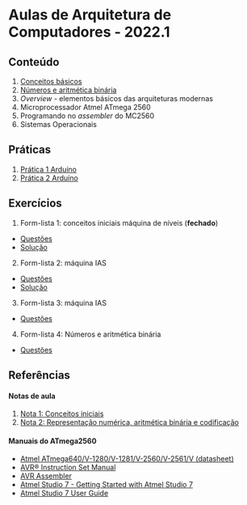 # Aulas de Arquitetura de Computadores - 2022.1

## Conteúdo
1. [Conceitos básicos](arq_aulas/arq_aulas_conceitos.pdf)
2. [Números e aritmética binária](arq_aulas/arq_aulas_representacao.pdf)
3. _Overview_ - elementos básicos das arquiteturas modernas
4. Microprocessador Atmel ATmega 2560
5. Programando no _assembler_ do MC2560
6. Sistemas Operacionais

## Práticas
1. [Prática 1 Arduíno](arq_aulas/arq_pratica1.md)
2. [Prática 2 Arduíno](arq_aulas/arq_pratica2.md)

## Exercícios
1. Form-lista 1: conceitos iniciais máquina de níveis (**fechado**)  
  + [Questões](arq_aulas/Form_lista_1_arq.pdf)
  + [Solução](arq_aulas/Form_lista_1_arq_sol.pdf)  
2. Form-lista 2: máquina IAS
  + [Questões](arq_aulas/Form_lista_2_arq.pdf)  
  + [Solução](arq_aulas/Form_lista_2_arq_sol.pdf)  
3. Form-lista 3: máquina IAS
  + [Questões](https://forms.gle/aAiGrofbk5BooTwk8)
4. Form-lista 4: Números e aritmética binária
  + [Questões](arq_aulas/Form_lista_4_arq.pdf)

## Referências

#### Notas de aula
1. [Nota 1: Conceitos iniciais](arq_aulas/arq_notas/NOTA1-CONCEITOS-BASICOS-ARQ_COMP.md)
2. [Nota 2: Representação numérica, aritmética binária e codificação](arq_aulas/arq_notas/NOTA2-ARITMETICA-BINARIA-ARQ_COMP.md)

#### Manuais do ATmega2560  
- [Atmel ATmega640/V-1280/V-1281/V-2560/V-2561/V (datasheet)](https://ww1.microchip.com/downloads/en/devicedoc/atmel-2549-8-bit-avr-microcontroller-atmega640-1280-1281-2560-2561_datasheet.pdf)
- [AVR&reg; Instruction Set Manual](https://ww1.microchip.com/downloads/en/DeviceDoc/AVR-Instruction-Set-Manual-DS40002198A.pdf)
- [AVR Assembler](https://ww1.microchip.com/downloads/en/DeviceDoc/40001917A.pdf)
- [Atmel Studio 7 - Getting Started with Atmel Studio 7](https://www.microchip.com/content/dam/mchp/documents/MCU08/ProductDocuments/UserGuides/Getting-Started-with-Microchip-Studio-DS50002712B.pdf)
- [Atmel Studio 7 User Guide](https://ww1.microchip.com/downloads/en/DeviceDoc/Getting-Started-with-Atmel-Studio7.pdf)
